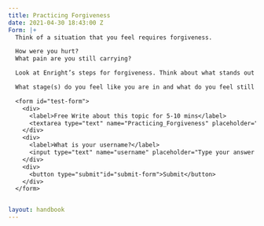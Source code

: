 ```yaml
---
title: Practicing Forgiveness
date: 2021-04-30 18:43:00 Z
Form: |+
  Think of a situation that you feel requires forgiveness.

  How were you hurt?
  What pain are you still carrying?

  Look at Enright’s steps for forgiveness. Think about what stands out for you, what do you feel you have done and what more can you do.

  What stage(s) do you feel like you are in and what do you feel still needs to be processed?

  <form id="test-form">
    <div>
      <label>Free Write about this topic for 5-10 mins</label>
      <textarea type="text" name="Practicing_Forgiveness" placeholder="Type your answer here"></textarea>
    </div>
    <div>
      <label>What is your username?</label>
      <input type="text" name="username" placeholder="Type your answer here"></input>
    </div>
    <div>
      <button type="submit"id="submit-form">Submit</button>
    </div>
  </form>


layout: handbook
---
```


